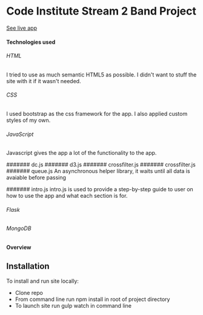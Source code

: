 # Code Institute Stream 2 Band Project

[See live app](https://blooming-journey-67425.herokuapp.com/)

#### Technologies used

###### HTML
I tried to use as much semantic HTML5 as possible. I didn't want to stuff the site with it if it wasn't needed. 

###### CSS
I used bootstrap as the css framework for the app. I also applied custom styles of my own. 

###### JavaScript
Javascript gives the app a lot of the functionality to the app. 

####### dc.js
####### d3.js
####### crossfilter.js
####### crossfilter.js
####### queue.js
An asynchronous helper library, it waits until all data is avaiable before passing

####### intro.js
intro.js is used to provide a step-by-step guide to user on how to use the app and what each section is for. 

###### Flask

###### MongoDB

#### Overview
 

## Installation
 To install and run site locally: 
 * Clone repo
 * From command line run npm install in root of project directory
 * To launch site run gulp watch in command line









 